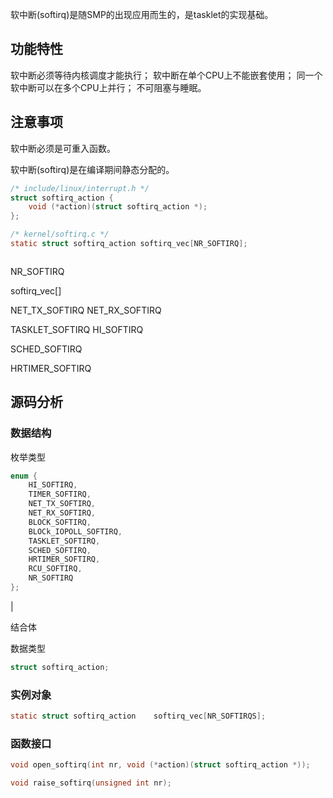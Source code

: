 软中断(softirq)是随SMP的出现应用而生的，是tasklet的实现基础。

## 功能特性

软中断必须等待内核调度才能执行；
软中断在单个CPU上不能嵌套使用；
同一个软中断可以在多个CPU上并行；
不可阻塞与睡眠。

## 注意事项

软中断必须是可重入函数。




软中断(softirq)是在编译期间静态分配的。


```c
/* include/linux/interrupt.h */
struct softirq_action {
	void (*action)(struct softirq_action *);
};

/* kernel/softirq.c */
static struct softirq_action softirq_vec[NR_SOFTIRQ];



```

NR_SOFTIRQ

softirq_vec[]


NET_TX_SOFTIRQ
NET_RX_SOFTIRQ

TASKLET_SOFTIRQ
HI_SOFTIRQ

SCHED_SOFTIRQ

HRTIMER_SOFTIRQ



## 源码分析


### 数据结构

枚举类型

```c
enum {
    HI_SOFTIRQ, 
    TIMER_SOFTIRQ,
    NET_TX_SOFTIRQ,
    NET_RX_SOFTIRQ,
    BLOCK_SOFTIRQ,
    BLOCk_IOPOLL_SOFTIRQ,
    TASKLET_SOFTIRQ,
    SCHED_SOFTIRQ,
    HRTIMER_SOFTIRQ,
    RCU_SOFTIRQ,
    NR_SOFTIRQ
};
```

| 


结合体


数据类型

```c
struct softirq_action;
```


### 实例对象


```c
static struct softirq_action    softirq_vec[NR_SOFTIRQS];
```




### 函数接口

```c
void open_softirq(int nr, void (*action)(struct softirq_action *));

void raise_softirq(unsigned int nr);

```



